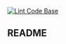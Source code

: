 [![Lint Code Base](https://github.com/super-cow-powers/Sw-Eng-G3-Src/actions/workflows/super-linter.yml/badge.svg?branch=master)](https://github.com/super-cow-powers/Sw-Eng-G3-Src/actions/workflows/super-linter.yml)

## README
